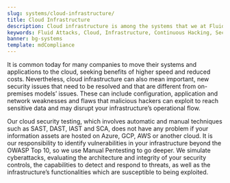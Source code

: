 ```yaml
---
slug: systems/cloud-infrastructure/
title: Cloud Infrastructure
description: Cloud infrastructure is among the systems that we at Fluid Attacks help you evaluate to detect security vulnerabilities that you can subsequently remediate.
keywords: Fluid Attacks, Cloud, Infrastructure, Continuous Hacking, Security, System, Ethical Hacking, Pentesting
banner: bg-systems
template: mdCompliance
---
```


<div class="paragraph fw3 f3 lh-2">

It is common today for many companies to move their systems and
applications to the cloud, seeking benefits of higher speed and reduced
costs. Nevertheless, cloud infrastructure can also mean important, new
security issues that need to be resolved and that are different from
on-premises models’ issues. These can include configuration, application
and network weaknesses and flaws that malicious hackers can exploit to
reach sensitive data and may disrupt your infrastructure’s operational
flow.

</div>

<div class="paragraph fw3 f3 lh-2">

Our cloud security testing, which involves automatic and manual
techniques such as SAST, DAST, IAST and SCA, does not have any problem
if your information assets are hosted on Azure, GCP, AWS or another
cloud. It is our responsibility to identify vulnerabilities in your
infrastructure beyond the OWASP Top 10, so we use Manual Pentesting to
go deeper. We simulate cyberattacks, evaluating the architecture and
integrity of your security controls, the capabilities to detect and
respond to threats, as well as the infrastructure’s functionalities
which are susceptible to being exploited.

</div>